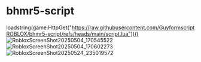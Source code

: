 # bhmr5-script
loadstring(game:HttpGet("https://raw.githubusercontent.com/GuyformscriptROBLOX/bhmr5-script/refs/heads/main/script.lua"))()
![RobloxScreenShot20250504_170545522](https://github.com/user-attachments/assets/716d7823-1793-4af0-9c14-a5faddbc3f46)
![RobloxScreenShot20250504_170602273](https://github.com/user-attachments/assets/9dd8740a-1ebd-434e-9086-b6d4353b58d1)
![RobloxScreenShot20250524_235019572](https://github.com/user-attachments/assets/4205556c-4638-47a1-aaec-ae9b4ba11811)
